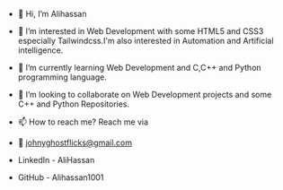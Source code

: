 - 👋 Hi, I’m Alihassan

- 👀 I’m interested in Web Development with some HTML5 and CSS3
especially Tailwindcss.I'm also interested in Automation and Artificial intelligence.
- 🌱 I’m currently learning Web Development and C,C++ and Python programming language.
- 💞️ I’m looking to collaborate on Web Development projects and some C++ and Python Repositories.
- 📫 How to reach me?
Reach me via
- 📨 johnyghostflicks@gmail.com
- LinkedIn - AliHassan
- GitHub - Alihassan1001


